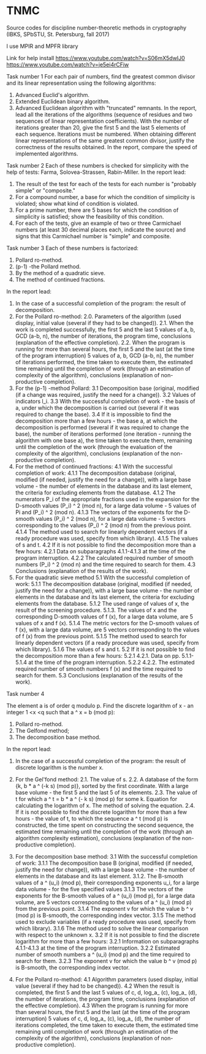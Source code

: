 # TNMC
Source codes for discipline number-theoretic methods in cryptography (IBKS, SPbSTU, St. Petersburg, fall 2017)

I use MPIR and MPFR library 

Link for help install
https://www.youtube.com/watch?v=S06mX5dwIJ0
https://www.youtube.com/watch?v=je5ei4rCFiw


Task number 1
For each pair of numbers, find the greatest common divisor and its linear representation using the following algorithms:
1. Advanced Euclid's algorithm.
2. Extended Euclidean binary algorithm.
3. Advanced Euclidean algorithm with "truncated" remnants.
In the report, lead all the iterations of the algorithms (sequence of residues and two sequences of linear representation coefficients). With the number of iterations greater than 20, give the first 5 and the last 5 elements of each sequence. Iterations must be numbered.
When obtaining different linear representations of the same greatest common divisor, justify the correctness of the results obtained.
In the report, compare the speed of implemented algorithms.


Task number 2
Each of these numbers is checked for simplicity with the help of tests: Farma, Solovea-Strassen, Rabin-Miller.
In the report lead:
1. The result of the test for each of the tests for each number is "probably simple" or "composite."
2. For a compound number, a base for which the condition of simplicity is violated; show what kind of condition is violated.
3. For a prime number, there are 5 bases for which the condition of simplicity is satisfied; show the feasibility of this condition.
4. For each of the tests, give an example of two or three Carmichael numbers (at least 30 decimal places each, indicate the source) and signs that this Carmichael number is "simple" and composite.


Task number 3
Each of these numbers is factorized:
1. Pollard ro-method.
2. (p-1) -the Pollard method.
3. By the method of a quadratic sieve.
4. The method of continued fractions.

In the report lead:
1. In the case of a successful completion of the program: the result of decomposition.
2. For the Pollard ro-method:
2.0. Parameters of the algorithm (used display, initial value (several if they had to be changed)).
2.1. When the work is completed successfully, the first 5 and the last 5 values of a, b, GCD (a-b, n), the number of iterations, the program time, conclusions (explanation of the effective completion).
2.2. When the program is running for more than several hours, the first 5 and the last (at the time of the program interruption) 5 values of a, b, GCD (a-b, n), the number of iterations performed, the time taken to execute them, the estimated time remaining until the completion of work (through an estimation of complexity of the algorithm), conclusions (explanation of non-productive completion).
3. For the (p-1) -method Pollard:
3.1 Decomposition base (original, modified (if a change was required, justify the need for a change)).
3.2 Values of indicators l_i.
3.3 With the successful completion of work - the basis of a, under which the decomposition is carried out (several if it was required to change the base).
3.4 If it is impossible to find the decomposition more than a few hours - the base a, at which the decomposition is performed (several if it was required to change the base), the number of iterations performed (one iteration - running the algorithm with one base a), the time taken to execute them, remaining until the completion of the work (through the evaluation of the complexity of the algorithm), conclusions (explanation of the non-productive completion).
4. For the method of continued fractions:
4.1 With the successful completion of work:
4.1.1 The decomposition database (original, modified (if needed, justify the need for a change)), with a large base volume - the number of elements in the database and its last element, the criteria for excluding elements from the database.
4.1.2 The numerators P_i of the appropriate fractions used in the expansion for the D-smooth values (P_i) ^ 2 (mod n), for a large data volume - 5 values of Pi and (P_i) ^ 2 (mod n).
4.1.3 The vectors of the exponents for the D-smooth values (P_i) ^ 2 (mod n), for a large data volume - 5 vectors corresponding to the values (P_i) ^ 2 (mod n) from the previous point.
4.1.4 The method used to search for linearly dependent vectors (if a ready procedure was used, specify from which library).
4.1.5 The values of s and t.
4.2 If it is not possible to find the decomposition more than a few hours:
4.2.1 Data on subparagraphs 4.1.1-4.1.3 at the time of the program interruption.
4.2.2 The calculated required number of smooth numbers (P_i) ^ 2 (mod n) and the time required to search for them.
4.3 Conclusions (explanation of the results of the work).
5. For the quadratic sieve method
5.1 With the successful completion of work:
5.1.1 The decomposition database (original, modified (if needed, justify the need for a change)), with a large base volume - the number of elements in the database and its last element, the criteria for excluding elements from the database.
5.1.2 The used range of values of x, the result of the screening procedure.
5.1.3. The values of x and the corresponding D-smooth values of f (x), for a large data volume, are 5 values of x and f (x).
5.1.4 The metric vectors for the D-smooth values of f (x), with a large data volume, are 5 vectors corresponding to the values of f (x) from the previous point.
5.1.5 The method used to search for linearly dependent vectors (if a ready procedure was used, specify from which library).
5.1.6 The values of s and t.
5.2 If it is not possible to find the decomposition more than a few hours:
5.2.1 4.2.1. Data on pp. 5.1.1-5.1.4 at the time of the program interruption.
5.2.2 4.2.2. The estimated required number of smooth numbers f (x) and the time required to search for them.
5.3 Conclusions (explanation of the results of the work).


Task number 4

The element a is of order q modulo p. Find the discrete logarithm of x - an integer 1 <x <q such that a ^ x = b (mod p):
1. Pollard ro-method.
2. The Gelfond method;
3. The decomposition base method.

In the report lead:
1. In the case of a successful completion of the program: the result of discrete logarithm is the number x.
2. For the Gel'fond method:
2.1. The value of s.
2.2. A database of the form {k, b * a ^ (-k s) (mod p)}, sorted by the first coordinate. With a large base volume - the first 5 and the last 5 of its elements.
2.3. The value of t for which a ^ t = b * a ^ (- k s) (mod p) for some k. Equation for calculating the logarithm of x. The method of solving the equation.
2.4. If it is not possible to find the discrete logarithm for more than a few hours - the value of t, to which the sequence a ^ t (mod p) is constructed, the time spent on constructing the second sequence, the estimated time remaining until the completion of the work (through an algorithm complexity estimation), conclusions (explanation of the non-productive completion).
3. For the decomposition base method:
3.1 With the successful completion of work:
3.1.1 The decomposition base B (original, modified (if needed, justify the need for change)), with a large base volume - the number of elements in the database and its last element.
3.1.2. The B-smooth values of a ^ (u_i) (mod p), their corresponding exponents u_i, for a large data volume - for the five specified values
3.1.3 The vectors of the exponents for the B-smooth values of a ^ (u_i) (mod p), for a large data volume, are 5 vectors corresponding to the values of a ^ (u_i) (mod p) from the previous point.
3.1.4 The exponent v for which the value b ^ v (mod p) is B-smooth, the corresponding index vector.
3.1.5 The method used to exclude variables (if a ready procedure was used, specify from which library).
3.1.6 The method used to solve the linear comparison with respect to the unknown x.
3.2 If it is not possible to find the discrete logarithm for more than a few hours:
3.2.1 Information on subparagraphs 4.1.1-4.1.3 at the time of the program interruption.
3.2.2 Estimated number of smooth numbers a ^ (u_i) (mod p) and the time required to search for them.
3.2.3 The exponent v for which the value b ^ v (mod p) is B-smooth, the corresponding index vector.

4. For the Pollard ro-method:
4.1 Algorithm parameters (used display, initial value (several if they had to be changed)).
4.2 When the result is completed, the first 5 and the last 5 values of c, d, log_a_ (c), log_a_ (d), the number of iterations, the program time, conclusions (explanation of the effective completion).
4.3 When the program is running for more than several hours, the first 5 and the last (at the time of the program interruption) 5 values of c, d, log_a_ (c), log_a_ (d), the number of iterations completed, the time taken to execute them, the estimated time remaining until completion of work (through an estimation of the complexity of the algorithm), conclusions (explanation of non-productive completion).
